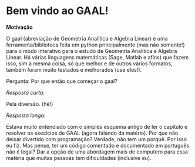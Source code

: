 # **Bem vindo ao GAAL!**

**Motivação**

O gaal (abreviação de Geometria Analítica e Algebra Linear)  é uma ferramenta/biblioteca feita em python principalmente (mas não somente!) para o modo interativo para o estudo de Geometria Analítica e Algebra Linear. Há várias linguagens matemáticas (Sage, Matlab e afins) que fazem isso, sim a mesma coisa, só que melhor e de outros vários formatos, também foram muito testados e melhorados (use eles!).

Pergunta: Por que então que começar o gaal?

*Resposta curta:*

  Pela diversão. (hê!)

*Resposta longa:*

  Estava muito entendiado com o simples esquema antigo de ler o capítulo e resolver os execícios de GAAL (agora falando da matéria). Por que não deixar divertido com programação? Verdade, não tem um porquê. Por isso eu fiz. Mas pense, ter um código comentado e documentado em português não é legal? Dar a opção de uma abordagem mais de computero para essa matéria que muitas pessoas tem dificuldades (inclusive eu).
